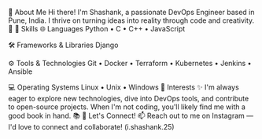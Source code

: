 👋 About Me
Hi there! I'm Shashank, a passionate DevOps Engineer based in Pune, India.
I thrive on turning ideas into reality through code and creativity. 🚀
💼 Skills
🌐 Languages
Python • C • C++ • JavaScript

🛠️ Frameworks & Libraries
Django

⚙️ Tools & Technologies
Git • Docker • Terraform • Kubernetes • Jenkins • Ansible

💻 Operating Systems
Linux • Unix • Windows
🌱 Interests
✨ I'm always eager to explore new technologies, dive into DevOps tools, and contribute to open-source projects.
When I'm not coding, you'll likely find me with a good book in hand. 📚
🤝 Let's Connect!
📫 Reach out to me on Instagram — I'd love to connect and collaborate! (i.shashank.25)
<!---
shashankDakre/shashankDakre is a ✨ special ✨ repository because its `README.md` (this file) appears on your GitHub profile.
You can click the Preview link to take a look at your changes.
--->
